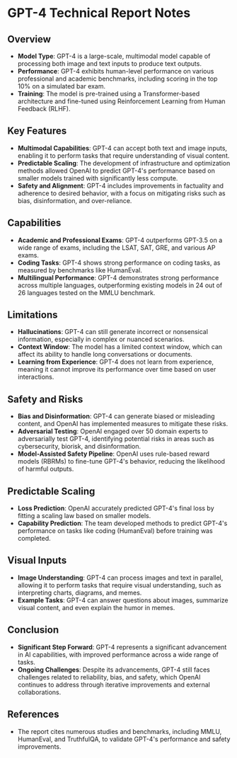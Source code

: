 # GPT-4 Technical Report Notes

## Overview
- **Model Type**: GPT-4 is a large-scale, multimodal model capable of processing both image and text inputs to produce text outputs.
- **Performance**: GPT-4 exhibits human-level performance on various professional and academic benchmarks, including scoring in the top 10% on a simulated bar exam.
- **Training**: The model is pre-trained using a Transformer-based architecture and fine-tuned using Reinforcement Learning from Human Feedback (RLHF).

## Key Features
- **Multimodal Capabilities**: GPT-4 can accept both text and image inputs, enabling it to perform tasks that require understanding of visual content.
- **Predictable Scaling**: The development of infrastructure and optimization methods allowed OpenAI to predict GPT-4's performance based on smaller models trained with significantly less compute.
- **Safety and Alignment**: GPT-4 includes improvements in factuality and adherence to desired behavior, with a focus on mitigating risks such as bias, disinformation, and over-reliance.

## Capabilities
- **Academic and Professional Exams**: GPT-4 outperforms GPT-3.5 on a wide range of exams, including the LSAT, SAT, GRE, and various AP exams.
- **Coding Tasks**: GPT-4 shows strong performance on coding tasks, as measured by benchmarks like HumanEval.
- **Multilingual Performance**: GPT-4 demonstrates strong performance across multiple languages, outperforming existing models in 24 out of 26 languages tested on the MMLU benchmark.

## Limitations
- **Hallucinations**: GPT-4 can still generate incorrect or nonsensical information, especially in complex or nuanced scenarios.
- **Context Window**: The model has a limited context window, which can affect its ability to handle long conversations or documents.
- **Learning from Experience**: GPT-4 does not learn from experience, meaning it cannot improve its performance over time based on user interactions.

## Safety and Risks
- **Bias and Disinformation**: GPT-4 can generate biased or misleading content, and OpenAI has implemented measures to mitigate these risks.
- **Adversarial Testing**: OpenAI engaged over 50 domain experts to adversarially test GPT-4, identifying potential risks in areas such as cybersecurity, biorisk, and disinformation.
- **Model-Assisted Safety Pipeline**: OpenAI uses rule-based reward models (RBRMs) to fine-tune GPT-4's behavior, reducing the likelihood of harmful outputs.

## Predictable Scaling
- **Loss Prediction**: OpenAI accurately predicted GPT-4's final loss by fitting a scaling law based on smaller models.
- **Capability Prediction**: The team developed methods to predict GPT-4's performance on tasks like coding (HumanEval) before training was completed.

## Visual Inputs
- **Image Understanding**: GPT-4 can process images and text in parallel, allowing it to perform tasks that require visual understanding, such as interpreting charts, diagrams, and memes.
- **Example Tasks**: GPT-4 can answer questions about images, summarize visual content, and even explain the humor in memes.

## Conclusion
- **Significant Step Forward**: GPT-4 represents a significant advancement in AI capabilities, with improved performance across a wide range of tasks.
- **Ongoing Challenges**: Despite its advancements, GPT-4 still faces challenges related to reliability, bias, and safety, which OpenAI continues to address through iterative improvements and external collaborations.

## References
- The report cites numerous studies and benchmarks, including MMLU, HumanEval, and TruthfulQA, to validate GPT-4's performance and safety improvements.
